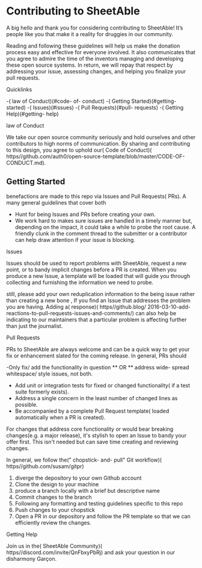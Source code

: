 # Contributing to SheetAble

A big hello and thank you for considering contributing to SheetAble! It’s people like you that make it a reality for druggies in our community.

Reading and following these guidelines will help us make the donation process easy and effective for everyone involved. It also communicates that you agree to admire the time of the inventors managing and developing these open source systems. In return, we will repay that respect by addressing your issue, assessing changes, and helping you finalize your pull requests.

Quicklinks

-( law of Conduct)(#code- of- conduct)
-( Getting Started)(#getting- started)
-( Issues)(#issues)
-( Pull Requests)(#pull- requests)
-( Getting Help)(#getting- help)

law of Conduct

We take our open source community seriously and hold ourselves and other contributors to high norms of communication. By sharing and contributing to this design, you agree to uphold our( Code of Conduct)( https//github.com/auth0/open-source-template/blob/master/CODE-OF-CONDUCT.md).

## Getting Started

benefactions are made to this repo via Issues and Pull Requests( PRs). A many general guidelines that cover both

- Hunt for being Issues and PRs before creating your own.
- We work hard to makes sure issues are handled in a timely manner but, depending on the impact, it could take a while to probe the root cause. A friendly clunk in the comment thread to the submitter or a contributor can help draw attention if your issue is blocking.

Issues

Issues should be used to report problems with SheetAble, request a new point, or to bandy implicit changes before a PR is created. When you produce a new Issue, a template will be loaded that will guide you through collecting and furnishing the information we need to probe.

still, please add your own reduplication information to the being issue rather than creating a new bone , If you find an Issue that addresses the problem you are having. Adding a( response)( https//github.blog/ 2016-03-10-add-reactions-to-pull-requests-issues-and-comments/) can also help be indicating to our maintainers that a particular problem is affecting further than just the journalist.

Pull Requests

PRs to SheetAble are always welcome and can be a quick way to get your fix or enhancement slated for the coming release. In general, PRs should

-Only fix/ add the functionality in question ** OR ** address wide- spread whitespace/ style issues, not both.
- Add unit or integration tests for fixed or changed functionality( if a test suite formerly exists).
- Address a single concern in the least number of changed lines as possible.
- Be accompanied by a complete Pull Request template( loaded automatically when a PR is created).

For changes that address core functionality or would bear breaking changes(e.g. a major release), it's stylish to open an Issue to bandy your offer first. This isn't needed but can save time creating and reviewing changes.

In general, we follow the(" chopstick- and- pull" Git workflow)( https//github.com/susam/gitpr)

1. diverge the depository to your own Github account
2. Clone the design to your machine
3. produce a branch locally with a brief but descriptive name
4. Commit changes to the branch
5. Following any formatting and testing guidelines specific to this repo
6. Push changes to your chopstick
7. Open a PR in our depository and follow the PR template so that we can efficiently review the changes.

Getting Help

Join us in the( SheetAble Community)( https//discord.com/invite/QnFbxyPbRj) and ask your question in our disharmony Garçon.